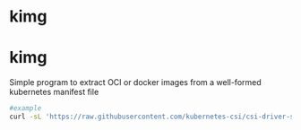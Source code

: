 # kimg
# kimg

Simple program to extract OCI or docker images from a well-formed kubernetes manifest file

```sh
#example
curl -sL 'https://raw.githubusercontent.com/kubernetes-csi/csi-driver-smb/master/deploy/v0.4.0/csi-smb-controller.yaml' | kimg
```